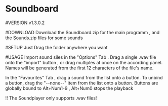 # Soundboard
#VERSION  v1.3.0.2

#DOWNLOAD
Download the Soundboard.zip for the main programm , and the Sounds.zip files for some sounds

#SETUP
Just Drag the folder anywhere you want

#USAGE
Import sound siles in the "Options" Tab . Drag a single .wav file onto the "import" button , or drag multiples at once on the according panel. Names will be generated from the first 12 characters of the file's name.

In the "Favourites" Tab , drag a sound from the list onto a button. To unbind a button, drag the "--none--" item from the list onto a button. Buttons are globally bound to Alt+Num1-9 , Alt+Num0 stops the playback

!! The Soundplayer only supports .wav files!
